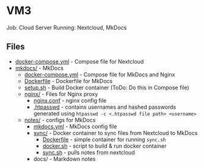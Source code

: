 # VM3
Job: Cloud Server
Running: Nextcloud, MkDocs

## Files

- [docker-compose.yml](docker-compose.yml) - Compose file for Nextcloud
- [mkdocs/](mkdocs/) - MkDocs
    - [docker-compose.yml](mkdocs/docker-compose.yml) - Compose file for MkDocs and Nginx
    - [Dockerfile](mkdocs/Dockerfile) - Dockerfile for MkDocs
    - [setup.sh](mkdocs/setup.sh) - Build Docker container (ToDo: Do this in Compose file)
    - [nginx/](mkdocs/nginx/) - Files for Nginx proxy
        - [nginx.conf](mkdocs/nginx/nginx.conf) - nginx config file
        - [.htpasswd](mkdocs/nginx/.htpasswd) - contains usernames and hashed passwords generated using `htpasswd -c <.htpasswd file path> <username>`
    - [notes/](mkdocs/notes/) - configs for MkDocs
        - [mkdocs.yml](mkdocs/notes/mkdocs.yml) - MkDocs config file
        - [sync/](mkdocs/notes/sync/) - Docker container to sync files from Nextcloud to MkDocs
            - [Dockerfile](mkdocs/notes/sync/Dockerfile) - simple container for running `sync.sh`
            - [docker.sh](mkdocs/notes/sync/docker.sh) - script to build & run docker container
            - [sync.sh](mkdocs/notes/sync/) - pulls notes from nextcloud
        - docs/ - Markdown notes 

